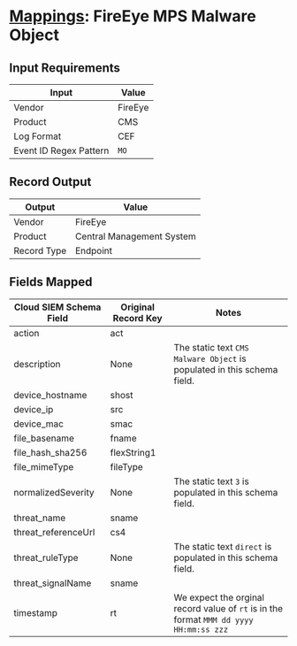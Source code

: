 # [Mappings](README.md): FireEye MPS Malware Object

## Input Requirements

|Input|Value|
|-----|-----|
|Vendor|FireEye|
|Product|CMS|
|Log Format|CEF|
|Event ID Regex Pattern|`MO`|

## Record Output

|Output|Value|
|------|-----|
|Vendor|FireEye|
|Product|Central Management System|
|Record Type|Endpoint|

## Fields Mapped

|Cloud SIEM Schema Field|Original Record Key|Notes|
|-----------------------|-------------------|-----|
|action|act||
|description|None|The static text `CMS Malware Object` is populated in this schema field.|
|device_hostname|shost||
|device_ip|src||
|device_mac|smac||
|file_basename|fname||
|file_hash_sha256|flexString1||
|file_mimeType|fileType||
|normalizedSeverity|None|The static text `3` is populated in this schema field.|
|threat_name|sname||
|threat_referenceUrl|cs4||
|threat_ruleType|None|The static text `direct` is populated in this schema field.|
|threat_signalName|sname||
|timestamp|rt|We expect the orginal record value of `rt` is in the format `MMM dd yyyy HH:mm:ss zzz`|

